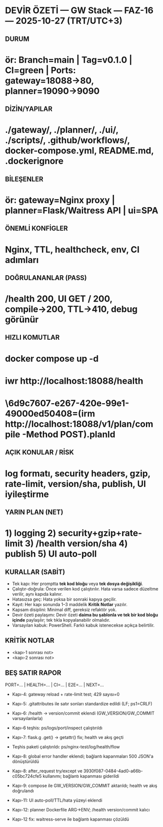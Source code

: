﻿# DEVİR ÖZETİ — GW Stack — FAZ-16 — 2025-10-27 (TRT/UTC+3)

## DURUM
# ör: Branch=main | Tag=v0.1.0 | CI=green | Ports: gateway=18088→80, planner=19090→9090

## DİZİN/YAPILAR
# ./gateway/, ./planner/, ./ui/, ./scripts/, .github/workflows/, docker-compose.yml, README.md, .dockerignore

## BİLEŞENLER
# ör: gateway=Nginx proxy | planner=Flask/Waitress API | ui=SPA

## ÖNEMLİ KONFİGLER
# Nginx, TTL, healthcheck, env, CI adımları

## DOĞRULANANLAR (PASS)
# /health 200, UI GET / 200, compile→200, TTL→410, debug görünür

## HIZLI KOMUTLAR
# docker compose up -d
# iwr http://localhost:18088/health
# \6d9c7607-e267-420e-99e1-49000ed50408=(irm http://localhost:18088/v1/plan/compile -Method POST).planId

## AÇIK KONULAR / RİSK
# log formatı, security headers, gzip, rate-limit, version/sha, publish, UI iyileştirme

## YARIN PLAN (NET)
# 1) logging 2) security+gzip+rate-limit 3) /health version/sha 4) publish 5) UI auto-poll

## KURALLAR (SABİT)
- Tek kapı: Her promptta **tek kod bloğu** veya **tek dosya değişikliği**.
- Çalıştır-doğrula: Önce verilen kod çalıştırılır. Hata varsa sadece düzeltme verilir, aynı kapıda kalınır.
- Hatasızsa geç: Hata yoksa bir sonraki kapıya geçilir.
- Kayıt: Her kapı sonunda 1–3 maddelik **Kritik Notlar** yazılır.
- Kapsam disiplini: Minimal diff, gereksiz refaktör yok.
- Devir özeti paylaşımı: Devir özeti **daima bu şablonla ve tek bir kod bloğu içinde** paylaşılır; tek tıkla kopyalanabilir olmalıdır.
- Varsayılan kabuk: PowerShell. Farklı kabuk istenecekse açıkça belirtilir.

## KRİTİK NOTLAR
- <kapı-1 sonrası not>
- <kapı-2 sonrası not>

## BEŞ SATIR RAPOR
PORT=... | HEALTH=... | CI=... | E2E=... | NEXT=...

- Kapı-4: gateway reload + rate-limit test; 429 sayısı=0

- Kapı-5: .gitattributes ile satır sonları standardize edildi (LF; ps1=CRLF)

- Kapı-6: /health → version/commit eklendi (GW_VERSION/GW_COMMIT varsayılanlarla)

- Kapı-6 teşhis: ps/logs/port/inspect çalıştırıldı

- Kapı-7: flask.g .get() → getattr() fix; health ve akış geçti

- Teşhis paketi çalıştırıldı: ps/nginx-test/log/health/flow

- Kapı-8: global error handler eklendi; bağlantı kapanmaları 500 JSON'a dönüştürüldü

- Kapı-8: after_request try/except ve 3930f087-0484-4ad0-a66b-c05bc724cfe5 kullanımı; bağlantı kapanması giderildi

- Kapı-9: compose ile GW_VERSION/GW_COMMIT aktarıldı; health ve akış doğrulandı

- Kapı-11: UI auto-poll/TTL/hata yüzeyi eklendi

- Kapı-12: planner Dockerfile ARG→ENV; /health version/commit kalıcı

- Kapı-12 fix: waitress-serve ile bağlantı kapanması çözüldü
